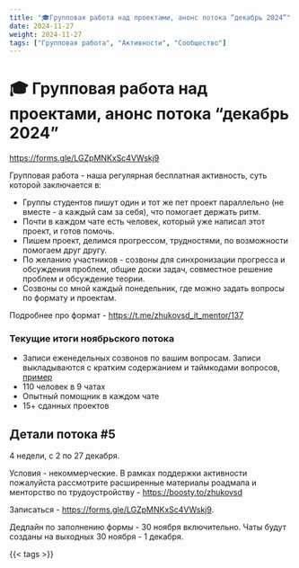 ```yaml
---
title: "🎓Групповая работа над проектами, анонс потока “декабрь 2024”"
date: 2024-11-27
weight: 2024-11-27
tags: ["Групповая работа", "Активности", "Сообщество"]
---
```


# 🎓 Групповая работа над проектами, анонс потока “декабрь 2024”

https://forms.gle/LGZpMNKxSc4VWskj9

Групповая работа - наша регулярная бесплатная активность, суть которой заключается в:

- Группы студентов пишут один и тот же пет проект параллельно (не вместе - а каждый сам за себя), что помогает держать ритм.
- Почти в каждом чате есть человек, который уже написал этот проект, и готов помочь.
- Пишем проект, делимся прогрессом, трудностями, по возможности помогаем друг другу.
- По желанию участников - созвоны для синхронизации прогресса и обсуждения проблем, общие доски задач, совместное решение проблем и обсуждение теории.
- Созвоны со мной каждый понедельник, где можно задать вопросы по формату и проектам.

Подробнее про формат - https://t.me/zhukovsd_it_mentor/137

### Текущие итоги ноябрьского потока

- Записи еженедельных созвонов по вашим вопросам. Записи выкладываются с кратким содержанием и таймкодами вопросов, [пример](https://t.me/zhukovsd_it_chat/1/117541)
- 110 человек в 9 чатах
- Опытный помощник в каждом чате
- 15+ сданных проектов

## Детали потока #5

4 недели, с 2 по 27 декабря.

Условия - некоммерческие. В рамках поддержки активности пожалуйста рассмотрите расширенные материалы роадмапа и менторство по трудоустройству - https://boosty.to/zhukovsd

Записаться - https://forms.gle/LGZpMNKxSc4VWskj9.

Дедлайн по заполнению формы - 30 ноября включительно. Чаты будут созданы на выходных 30 ноября - 1 декабря.

{{< tags >}}